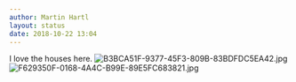 ```yaml
---
author: Martin Hartl
layout: status
date: 2018-10-22 13:04
---
```

I love the houses here.
![B3BCA51F-9377-45F3-809B-83BDFDC5EA42.jpg](http://share.hartl.co/micro/B3BCA51F-9377-45F3-809B-83BDFDC5EA42.jpg)
![F629350F-0168-4A4C-B99E-89E5FC683821.jpg](http://share.hartl.co/micro/F629350F-0168-4A4C-B99E-89E5FC683821.jpg)